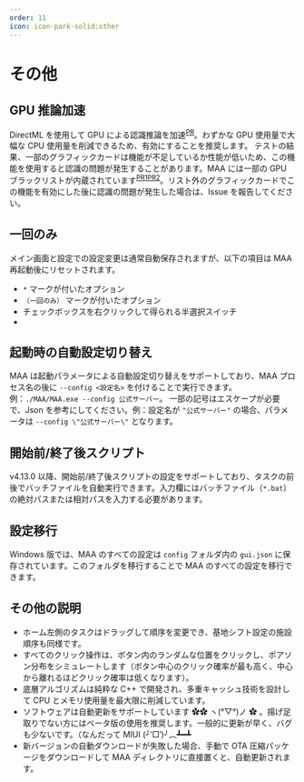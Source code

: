 ```yaml
---
order: 11
icon: icon-park-solid:other
---
```

# その他

## GPU 推論加速
DirectML を使用して GPU による認識推論を加速<sup>[PR](https://github.com/MaaAssistantArknights/MaaAssistantArknights/pull/9236)</sup>。わずかな GPU 使用量で大幅な CPU 使用量を削減できるため、有効にすることを推奨します。
テストの結果、一部のグラフィックカードは機能が不足しているか性能が低いため、この機能を使用すると認識の問題が発生することがあります。MAA には一部の GPU ブラックリストが内蔵されています<sup>[PR1](https://github.com/MaaAssistantArknights/MaaAssistantArknights/pull/9990)[PR2](https://github.com/MaaAssistantArknights/MaaAssistantArknights/pull/12134)</sup>。リスト外のグラフィックカードでこの機能を有効にした後に認識の問題が発生した場合は、Issue を報告してください。

## 一回のみ
メイン画面と設定での設定変更は通常自動保存されますが、以下の項目は MAA 再起動後にリセットされます。
- `*` マークが付いたオプション
- `（一回のみ）` マークが付いたオプション  
- チェックボックスを右クリックして得られる半選択スイッチ
- 
## 起動時の自動設定切り替え
MAA は起動パラメータによる自動設定切り替えをサポートしており、MAA プロセス名の後に `--config <設定名>` を付けることで実行できます。例：`./MAA/MAA.exe --config 公式サーバー`。
一部の記号はエスケープが必要で、Json を参考にしてください。例：設定名が `"公式サーバー"` の場合、パラメータは `--config \"公式サーバー\"` となります。

## 開始前/終了後スクリプト
v4.13.0 以降、開始前/終了後スクリプトの設定をサポートしており、タスクの前後でバッチファイルを自動実行できます。入力欄にはバッチファイル（`*.bat`）の絶対パスまたは相対パスを入力する必要があります。

## 設定移行
Windows 版では、MAA のすべての設定は `config` フォルダ内の `gui.json` に保存されています。このフォルダを移行することで MAA のすべての設定を移行できます。

## その他の説明
- ホーム左側のタスクはドラッグして順序を変更でき、基地シフト設定の施設順序も同様です。
- すべてのクリック操作は、ボタン内のランダムな位置をクリックし、ポアソン分布をシミュレートします（ボタン中心のクリック確率が最も高く、中心から離れるほどクリック確率は低くなります）。
- 底層アルゴリズムは純粋な C++ で開発され、多重キャッシュ技術を設計して CPU とメモリ使用量を最大限に削減しています。
- ソフトウェアは自動更新をサポートしています ✿✿ ヽ(°▽°)ノ ✿ 。揚げ足取りでない方にはベータ版の使用を推奨します。一般的に更新が早く、バグも少ないです。（なんだって MIUI (╯‵□′)╯︵┻━┻
- 新バージョンの自動ダウンロードが失敗した場合、手動で OTA 圧縮パッケージをダウンロードして MAA ディレクトリに直接置くと、自動更新されます。
